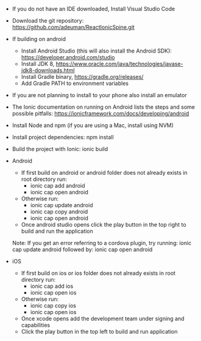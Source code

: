 * If you do not have an IDE downloaded, Install Visual Studio Code
* Download the git repository: https://github.com/adeuman/ReactIonicSpine.git

* If building on android 
    * Install Android Studio (this will also install the Android SDK): https://developer.android.com/studio
    * Install JDK 8, https://www.oracle.com/java/technologies/javase-jdk8-downloads.html
    * Install Gradle binary, https://gradle.org/releases/
    * Add Gradle PATH to environment variables
* If you are not planning to install to your phone also install an emulator
* The Ionic documentation on running on Android lists the steps and some possible pitfalls: https://ionicframework.com/docs/developing/android

* Install Node and npm (if you are using a Mac, install using NVM)
* Install project dependencies: npm install 

* Build the project with Ionic: ionic build

* Android
    * If first build on android or android folder does not already exists in root directory run: 
        * ionic cap add android
        * ionic cap open android
    * Otherwise run:
        * ionic cap update android
        * ionic cap copy android
        * ionic cap open android
    * Once android studio opens click the play button in the top right to build and run the application

    Note:  If you get an error referring to a cordova plugin, try running: ionic cap update android
                followed by: ionic cap open android

* iOS
    * If first build on ios or ios folder does not already exists in root directory run: 
        * ionic cap add ios
        * ionic cap open ios
    * Otherwise run:
        * ionic cap copy ios
        * ionic cap open ios
    * Once xcode opens add the development team under signing and capabilities
    * Click the play button in the top left to build and run application
